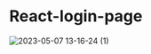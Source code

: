 ﻿# React-login-page

![2023-05-07 13-16-24 (1)](https://user-images.githubusercontent.com/125409056/236689836-34f3ce48-5ff0-41c4-bd5b-b77a5d96c030.gif)

